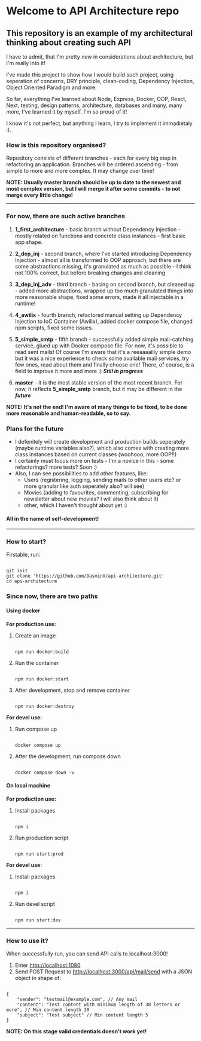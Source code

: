 # Welcome to API Architecture repo

## This repository is an example of my architectural thinking about creating such API

I have to admit, that I'm pretty new in considerations about architecture, but I'm really into it!

I've made this project to show how I would build such project, using seperation of concerns, DRY principle, clean-coding, Dependency Injection, Object Oriented Paradigm and more.

So far, everything I've learned about Node, Express, Docker, OOP, React, Next, testing, design patterns, architecture, databases and many, many more, I've learned it by myself. I'm so proud of it!

I know it's not perfect, but anything I learn, I try to implement it immadietaly :).

### How is this repository organised?

Repository consists of different branches - each for every big step in refactoring an application.
Branches will be ordered ascending - from simple to more and more complex.
It may change over time!

**NOTE: Usually master branch should be up to date to the newest and most complex version, but I will merge it after some commits - to not merge every little change!**

---

### For now, there are such active branches

1. **1_first_architecture** - basic branch without Dependency Injection - mostly related on functions and concrete class instances - first basic app shape.

2. **2_dep_inj** - second branch, where I've started introducing Dependency Injection - almost all is transformed to OOP approach, but there are some abstractions missing, it's granulated as much as possible - I think not 100% correct, but before breaking changes and cleaning

3. **3_dep_inj_adv** - third branch - basing on second branch, but cleaned up - added more abstractions, wrapped up too much granulated things into more reasonable shape, fixed some errors, made it all injectable in a runtime!

4. **4_awilix** - fourth branch, refactored manual setting up Dependency Injection to IoC Container (Awilix), added docker compose file, changed npm scripts, fixed some issues.

5. **5_simple_smtp** - fifth branch - successfully added simple mail-catching service, glued up with Docker compose file. For now, it's possible to read sent mails! Of course I'm aware that it's a reeaaaallly simple demo but it was a nice experience to check some available mail services, try few ones, read about them and finally choose one! There, of course, is a field to improve it more and more :) ***Still in progress***

6. **master** - it is the most stable version of the most recent branch. For now, it reflects **5_simple_smtp** branch, but it may be different in the ***future***

**NOTE: It's not the end! I'm aware of many things to be fixed, to be done more reasonable and human-readable, so to say.**

### Plans for the future

- I defenitely will create development and production builds seperately (maybe runtime variables also?), which also comes with creating more class instances based on current classes (woohooo, more OOP!!)
- I certainly must focus more on tests - I'm a novice in this - some refactorings? more tests? Soon :)
- Also, I can see possibilities to add other features, like:
  - Users (registering, logging, sending mails to other users etc? or more granular like auth seperately also? will see)
  - Movies (adding to favourites, commenting, subscribing for newsletter about new movies? I will also think about it)
  - other, which I haven't thought about yet :)

#### All in the name of self-development!

---

### How to start?

Firstable, run:

```

git init
git clone 'https://github.com/DasminX/api-architecture.git'
cd api-architecture

```

<!-- Then, copy .env.dist file to .env file

```

cp .env.dist .env

``` -->

### Since now, there are two paths

#### Using docker

**For production use:**

<!-- *Scripts changed since the last publish, not ready yet* -->

1. Create an image

    ```

    npm run docker:build

    ```

2. Run the container

    ```

    npm run docker:start

    ```

3. After development, stop and remove container

    ```

    npm run docker:destroy

    ```

**For devel use:**

1. Run compose up

    ```

    docker compose up

    ```

2. After the development, run compose down

    ```

    docker compose down -v

    ```

#### On local machine

<!-- *Scripts changed since the last publish, not ready yet* -->

**For production use:**

1. Install packages

    ```

    npm i

    ```

2. Run production script

    ```

    npm run start:prod

    ```

**For devel use:**

1. Install packages

    ```

    npm i

    ```

2. Run devel script

    ```

    npm run start:dev

    ```

---

### How to use it?

When successfully run, you can send API calls to localhost:3000!

1. Enter <http://localhost:1080>
2. Send POST Request to <http://localhost:3000/api/mail/send> with a JSON object in shape of:

```

{
    "sender": "testmail@example.com", // Any mail
    "content": "Test content with minimum length of 30 letters or more", // Min content length 30
    "subject": "Test subject" // Min content length 5
}

```

**NOTE: On this stage valid credentials doesn't work yet!**
